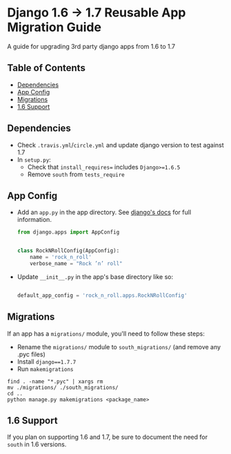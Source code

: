 # Django 1.6 -> 1.7 Reusable App Migration Guide
A guide for upgrading 3rd party django apps from 1.6 to 1.7

## Table of Contents
- [Dependencies](#dependencies)
- [App Config](#app-config)
- [Migrations](#migrations)
- [1.6 Support](#1.6-support)

## Dependencies
- Check `.travis.yml`/`circle.yml` and update django version to test against 1.7
- In `setup.py`:
  - Check that `install_requires=` includes `Django>=1.6.5`
  - Remove `south` from `tests_require`

## App Config
- Add an `app.py` in the app directory. See [django's docs](https://docs.djangoproject.com/en/1.7/ref/applications/#for-application-authors) for full information.
  ```python
  from django.apps import AppConfig


  class RockNRollConfig(AppConfig):
      name = 'rock_n_roll'
      verbose_name = "Rock ’n’ roll"
  
  ```
- Update `__init__.py` in the app's base directory like so:
  ```python
  
  default_app_config = 'rock_n_roll.apps.RockNRollConfig'
  ```

## Migrations
If an app has a `migrations/` module, you'll need to follow these steps:
- Rename the `migrations/` module to `south_migrations/` (and remove any .pyc files)
- Install `django==1.7.7`
- Run `makemigrations` 
```
find . -name "*.pyc" | xargs rm
mv ./migrations/ ./south_migrations/
cd ..
python manage.py makemigrations <package_name>
```

## 1.6 Support
If you plan on supporting 1.6 and 1.7, be sure to document the need for `south` in 1.6 versions.

